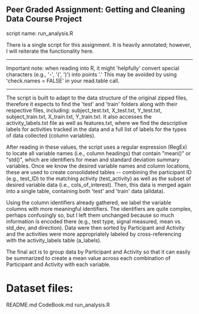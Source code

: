 <H2>Peer Graded Assignment: Getting and Cleaning Data Course Project</H2>

script name: run_analysis.R

There is a single script for this assignment.  It is heavily annotated; however, I will reiterate the functionality here.

************************************************
Important note: when reading into R, it might 'helpfully' convert special characters (e.g., '-', '(', ')') into points '.'  This may be avoided by using 'check.names = FALSE' in your read.table call.
************************************************

The script is built to adapt to the data structure of the original zipped files, therefore it expects to find the 'test' and 'train' folders along with their respective files, including: subject_test.txt, X_test.txt, Y_test.txt, subject_train.txt, X_train.txt, Y_train.txt.  It also accesses the activity_labels.txt file as well as features.txt, where we find the descriptive labels for activities tracked in the data and a full list of labels for the types of data collected (column variables).

After reading in these values, the script uses a regular expression (RegEx) to locate all variable names (i.e., column headings) that contain "mean()" or "std()", which are identifiers for mean and standard deviation summary variables.  Once we know the desired variable names and column locations, these are used to create consolidated tables -- combining the participant ID (e.g., test_ID) to the matching activity (test_activity) as well as the subset of desired variable data (i.e., cols_of_interest).  Then, this data is merged again into a single table, containing both 'test' and 'train' data (alldata).

Using the column identifiers already gathered, we label the variable columns with more meaningful identifiers.  The identifiers are quite complex, perhaps confusingly so, but I left them unchanged because so much information is encoded there (e.g., test type, signal measured, mean vs. std_dev, and direction).  Data were then sorted by Participant and Activity and the activities were more appropriately labeled by cross-referencing with the activity_labels table (a_labels).

The final act is to group data by Participant and Activity so that it can easily be summarized to create a mean value across each combination of Participant and Activity with each variable.

Dataset files:
================
README.md
CodeBook.md
run_analysis.R
